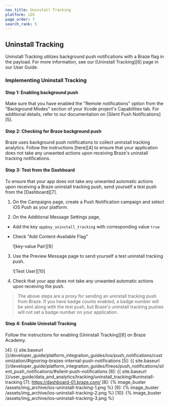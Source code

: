 ```yaml
---
nav_title: Uninstall Tracking
platform: iOS
page_order: 7
search_rank: 5
---
```

## Uninstall Tracking

Uninstall Tracking utilizes background push notifications with a Braze flag in the payload. For more information, see our [Uninstall Tracking][6] page in our User Guide.

### Implementing Uninstall Tracking

#### Step 1: Enabling background push

Make sure that you have enabled the "Remote notifications" option from the "Background Modes" section of your Xcode project's Capabilities tab. For additional details, refer to our documentation on [Silent Push Notifications][5].

#### Step 2: Checking for Braze background push

Braze uses background push notifications to collect uninstall tracking analytics. Follow the instructions [here][4] to ensure that your application does not take any unwanted actions upon receiving Braze's uninstall tracking notifications.

#### Step 3: Test from the Dashboard

To ensure that your app does not take any unwanted automatic actions upon receiving a Braze uninstall tracking push, send yourself a test push from the [Dashboard][7].

1. On the Campaigns page, create a Push Notification campaign and select iOS Push as your platform.

2. On the Additional Message Settings page,
  - Add the key `appboy_uninstall_tracking` with corresponding value `true`
  - Check "Add Content-Available Flag"

    ![key-value  Pair][9]

3. Use the Preview Message page to send yourself a test uninstall tracking push.

    ![Test User][10]

4. Check that your app does not take any unwanted automatic actions upon receiving the push.

> The above steps are a proxy for sending an uninstall tracking push from Braze. If you have badge counts enabled, a badge number will be sent along with the test push, but Braze's uninstall tracking pushes will not set a badge number on your application.

#### Step 4: Enable Uninstall Tracking

Follow the instructions for enabling [Uninstall Tracking][6] on Braze Academy.

[1]: https://github.com/Appboy/appboy-ios-sdk/blob/master/CHANGELOG.md
[2]: https://github.com/Appboy/appboy-ios-sdk/blob/master/Example/Stopwatch/AppDelegate.m
[3]: https://github.com/Appboy/appboy-ios-sdk/blob/master/AppboyKit/headers/AppboyKitLibrary/ABKPushUtils.h
[4]: {{ site.baseurl }}/developer_guide/platform_integration_guides/ios/push_notifications/customization/#ignoring-brazes-internal-push-notifications
[5]: {{ site.baseurl }}/developer_guide/platform_integration_guides/fireos/push_notifications/silent_push_notifications/#silent-push-notifications
[6]: {{ site.baseurl }}/user_guide/data_and_analytics/tracking/uninstall_tracking/#uninstall-tracking
[7]: https://dashboard-01.braze.com/
[8]: {% image_buster /assets/img_archive/ios-uninstall-tracking-1.png %}
[9]: {% image_buster /assets/img_archive/ios-uninstall-tracking-2.png %}
[10]: {% image_buster /assets/img_archive/ios-uninstall-tracking-3.png %}

